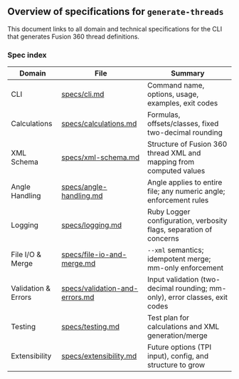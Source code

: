 ## Overview of specifications for `generate-threads`

This document links to all domain and technical specifications for the CLI that generates Fusion 360 thread definitions.

### Spec index

| Domain | File | Summary |
|---|---|---|
| CLI | [specs/cli.md](specs/cli.md) | Command name, options, usage, examples, exit codes |
| Calculations | [specs/calculations.md](specs/calculations.md) | Formulas, offsets/classes, fixed two-decimal rounding |
| XML Schema | [specs/xml-schema.md](specs/xml-schema.md) | Structure of Fusion 360 thread XML and mapping from computed values |
| Angle Handling | [specs/angle-handling.md](specs/angle-handling.md) | Angle applies to entire file; any numeric angle; enforcement rules |
| Logging | [specs/logging.md](specs/logging.md) | Ruby Logger configuration, verbosity flags, separation of concerns |
| File I/O & Merge | [specs/file-io-and-merge.md](specs/file-io-and-merge.md) | `--xml` semantics; idempotent merge; mm-only enforcement |
| Validation & Errors | [specs/validation-and-errors.md](specs/validation-and-errors.md) | Input validation (two-decimal rounding; mm-only), error classes, exit codes |
| Testing | [specs/testing.md](specs/testing.md) | Test plan for calculations and XML generation/merge |
| Extensibility | [specs/extensibility.md](specs/extensibility.md) | Future options (TPI input), config, and structure to grow |


